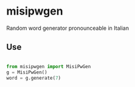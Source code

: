 # misipwgen

Random word generator pronounceable in Italian

## Use

```python

from misipwgen import MisiPwGen
g = MisiPwGen()
word = g.generate(7)
```
